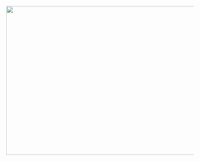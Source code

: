 <p align="center"><img src="https://www.teclasap.com.br/wp-content/uploads/2013/05/spoiler_alert.jpg" height="400" width="800"></p>
